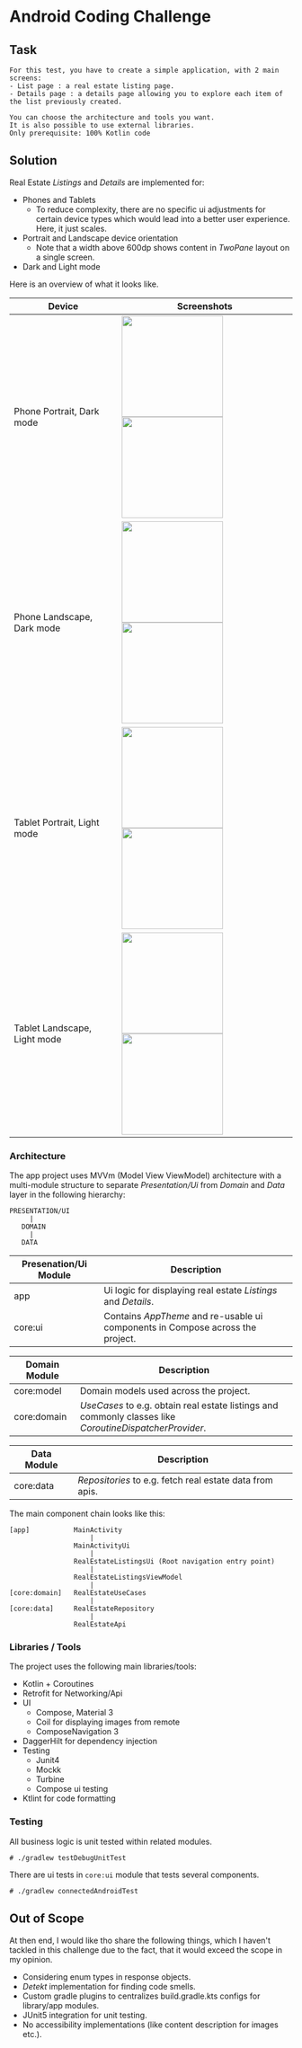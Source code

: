 # Android Coding Challenge

## Task

```
For this test, you have to create a simple application, with 2 main screens:
- List page : a real estate listing page.
- Details page : a details page allowing you to explore each item of the list previously created.

You can choose the architecture and tools you want.
It is also possible to use external libraries.
Only prerequisite: 100% Kotlin code
```

## Solution

Real Estate *Listings* and *Details* are implemented for:
- Phones and Tablets
  - To reduce complexity, there are no specific ui adjustments for certain device types which would lead into a better user experience. Here, it just scales.
- Portrait and Landscape device orientation
  - Note that a width above 600dp shows content in *TwoPane* layout on a single screen.
- Dark and Light mode

Here is an overview of what it looks like.

|Device|Screenshots|
|-|-|
|Phone Portrait, Dark mode| <img src="/docs/image_phone_listings_portrait.png" width=180/> <img src="/docs/image_phone_details_portrait.png" width=180/> |
|Phone Landscape, Dark mode| <img src="/docs/image_phone_listings_landscape.png" height=180/> <img src="/docs/image_phone_details_landcape.png" height=180/> |
|Tablet Portrait, Light mode| <img src="/docs/image_tablet_listings_portrait.png" width=180/> <img src="/docs/image_tablet_details_portrait.png" width=180/> |
|Tablet Landscape, Light mode| <img src="/docs/image_tablet_listings_landscape.png" height=180/> <img src="/docs/image_tablet_details_landcape.png" height=180/> |

### Architecture

The app project uses MVVm (Model View ViewModel) architecture with a multi-module structure to separate *Presentation/Ui* from *Domain* and *Data* layer in the following hierarchy:

```
PRESENTATION/UI
     |
   DOMAIN
     |
   DATA
```

|Presenation/Ui Module|Description|
|-|-|
|app| Ui logic for displaying real estate *Listings* and *Details*. |
|core:ui| Contains *AppTheme* and re-usable ui components in Compose across the project. |

|Domain Module|Description|
|-|-|
|core:model| Domain models used across the project. |
|core:domain| *UseCases* to e.g. obtain real estate listings and commonly classes like *CoroutineDispatcherProvider*. |

|Data Module|Description|
|-|-|
|core:data| *Repositories* to e.g. fetch real estate data from apis. |

The main component chain looks like this:

```
[app]           MainActivity
                    |
                MainActivityUi
                    |  
                RealEstateListingsUi (Root navigation entry point)
                    |
                RealEstateListingsViewModel
                    |
[core:domain]   RealEstateUseCases
                    |
[core:data]     RealEstateRepository
                    |
                RealEstateApi
```


### Libraries / Tools

The project uses the following main libraries/tools:

- Kotlin + Coroutines
- Retrofit for Networking/Api
- UI
  - Compose, Material 3 
  - Coil for displaying images from remote
  - ComposeNavigation 3 
- DaggerHilt for dependency injection
- Testing
  - Junit4
  - Mockk
  - Turbine
  - Compose ui testing
- Ktlint for code formatting

### Testing

All business logic is unit tested within related modules.

```
# ./gradlew testDebugUnitTest
```

There are ui tests in `core:ui` module that tests several components.

```
# ./gradlew connectedAndroidTest
```

## Out of Scope

At then end, I would like tho share the following things, which I haven't tackled in this challenge due to the fact, that it would exceed the scope in my opinion.

- Considering enum types in response objects.
- *Detekt* implementation for finding code smells.
- Custom gradle plugins to centralizes build.gradle.kts configs for library/app modules.
- JUnit5 integration for unit testing.
- No accessibility implementations (like content description for images etc.).
